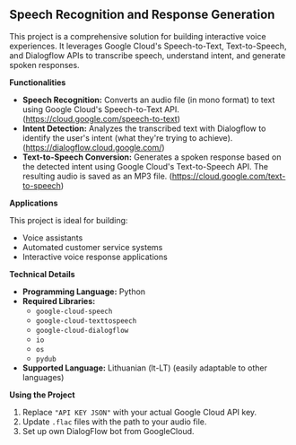 ## Speech Recognition and Response Generation

This project is a comprehensive solution for building interactive voice experiences. It leverages Google Cloud's Speech-to-Text, Text-to-Speech, and Dialogflow APIs to transcribe speech, understand intent, and generate spoken responses.

**Functionalities**

* **Speech Recognition:** Converts an audio file (in mono format) to text using Google Cloud's Speech-to-Text API. (https://cloud.google.com/speech-to-text)
* **Intent Detection:** Analyzes the transcribed text with Dialogflow to identify the user's intent (what they're trying to achieve). (https://dialogflow.cloud.google.com/)
* **Text-to-Speech Conversion:** Generates a spoken response based on the detected intent using Google Cloud's Text-to-Speech API. The resulting audio is saved as an MP3 file. (https://cloud.google.com/text-to-speech)

**Applications**

This project is ideal for building:

* Voice assistants
* Automated customer service systems
* Interactive voice response applications

**Technical Details**

* **Programming Language:** Python
* **Required Libraries:**
    * `google-cloud-speech`
    * `google-cloud-texttospeech`
    * `google-cloud-dialogflow`
    * `io`
    * `os`
    * `pydub`
* **Supported Language:** Lithuanian (lt-LT) (easily adaptable to other languages)

**Using the Project**

1. Replace `"API KEY JSON"` with your actual Google Cloud API key.
2. Update `.flac` files with the path to your audio file.
3. Set up own DialogFlow bot from GoogleCloud.

